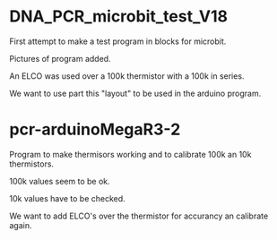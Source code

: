 
# DNA_PCR_microbit_test_V18

First attempt to make a test program in blocks for microbit.

Pictures of program added.

An ELCO was used over a 100k thermistor with a 100k in series.

We want to use part this "layout" to be used in the arduino program.


# pcr-arduinoMegaR3-2

Program to make thermisors working and to calibrate 100k an 10k thermistors.

100k values seem to be ok.

10k values have to be checked.

We want to add ELCO's over the thermistor for accurancy an calibrate again.

